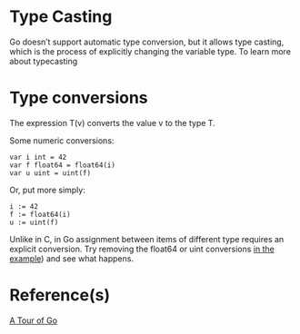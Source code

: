 # Type Casting

Go doesn’t support automatic type conversion, but it allows type casting, which is the process of explicitly changing the variable type. To learn more about typecasting

# Type conversions

The expression T(v) converts the value v to the type T.

Some numeric conversions:

```
var i int = 42
var f float64 = float64(i)
var u uint = uint(f)
```

Or, put more simply:

```
i := 42
f := float64(i)
u := uint(f)
```

Unlike in C, in Go assignment between items of different type requires an explicit conversion. Try removing the float64 or uint conversions [in the example](./examples/type-conversions/main.go)) and see what happens.

# Reference(s)

[A Tour of Go](https://go.dev/tour/basics/13)
